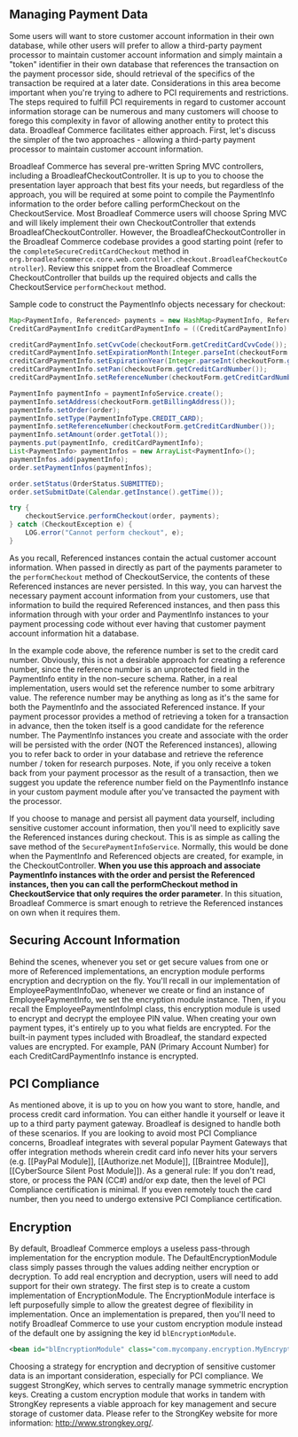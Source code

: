 ## Managing Payment Data

Some users will want to store customer account information in their own database, while other users will prefer to allow a third-party payment processor to maintain customer account information and simply maintain a "token" identifier in their own database that references the transaction on the payment processor side, should retrieval of the specifics of the transaction be required at a later date. Considerations in this area become important when you're trying to adhere to PCI requirements and restrictions. The steps required to fulfill PCI requirements in regard to customer account information storage can be numerous and many customers will choose to forego this complexity in favor of allowing another entity to protect this data. Broadleaf Commerce facilitates either approach. First, let's discuss the simpler of the two approaches - allowing a third-party payment processor to maintain customer account information.

Broadleaf Commerce has several pre-written Spring MVC controllers, including a BroadleafCheckoutController. It is up to you to choose the presentation layer approach that best fits your needs, but regardless of the approach, you will be required at some point to compile the PaymentInfo information to the order before calling performCheckout on the CheckoutService. Most Broadleaf Commerce users will choose Spring MVC and will likely implement their own CheckoutController that extends BroadleafCheckoutController. However, the BroadleafCheckoutController in the Broadleaf Commerce codebase provides a good starting point (refer to the `completeSecureCreditCardCheckout` method in `org.broadleafcommerce.core.web.controller.checkout.BroadleafCheckoutController`). Review this snippet from the Broadleaf Commerce CheckoutController that builds up the required objects and calls the CheckoutService `performCheckout` method.

Sample code to construct the PaymentInfo objects necessary for checkout:

```java
Map<PaymentInfo, Referenced> payments = new HashMap<PaymentInfo, Referenced>();
CreditCardPaymentInfo creditCardPaymentInfo = ((CreditCardPaymentInfo) securePaymentInfoService.create(PaymentInfoType.CREDIT_CARD));

creditCardPaymentInfo.setCvvCode(checkoutForm.getCreditCardCvvCode());
creditCardPaymentInfo.setExpirationMonth(Integer.parseInt(checkoutForm.getCreditCardExpMonth()));
creditCardPaymentInfo.setExpirationYear(Integer.parseInt(checkoutForm.getCreditCardExpYear()));
creditCardPaymentInfo.setPan(checkoutForm.getCreditCardNumber());
creditCardPaymentInfo.setReferenceNumber(checkoutForm.getCreditCardNumber());

PaymentInfo paymentInfo = paymentInfoService.create();
paymentInfo.setAddress(checkoutForm.getBillingAddress());
paymentInfo.setOrder(order);
paymentInfo.setType(PaymentInfoType.CREDIT_CARD);
paymentInfo.setReferenceNumber(checkoutForm.getCreditCardNumber());
paymentInfo.setAmount(order.getTotal());
payments.put(paymentInfo, creditCardPaymentInfo);
List<PaymentInfo> paymentInfos = new ArrayList<PaymentInfo>();
paymentInfos.add(paymentInfo);
order.setPaymentInfos(paymentInfos);

order.setStatus(OrderStatus.SUBMITTED);
order.setSubmitDate(Calendar.getInstance().getTime());

try {
    checkoutService.performCheckout(order, payments);
} catch (CheckoutException e) {
    LOG.error("Cannot perform checkout", e);
}
```

As you recall, Referenced instances contain the actual customer account information. When passed in directly as part of the payments parameter to the `performCheckout` method of CheckoutService, the contents of these Referenced instances are never persisted. In this way, you can harvest the necessary payment account information from your customers, use that information to build the required Referenced instances, and then pass this information through with your order and PaymentInfo instances to your payment processing code without ever having that customer payment account information hit a database.

In the example code above, the reference number is set to the credit card number. Obviously, this is not a desirable approach for creating a reference number, since the reference number is an unprotected field in the PaymentInfo entity in the non-secure schema. Rather, in a real implementation, users would set the reference number to some arbitrary value. The reference number may be anything as long as it's the same for both the PaymentInfo and the associated Referenced instance. If your payment processor provides a method of retrieving a token for a transaction in advance, then the token itself is a good candidate for the reference number. The PaymentInfo instances you create and associate with the order will be persisted with the order (NOT the Referenced instances), allowing you to refer back to order in your database and retrieve the reference number / token for research purposes. Note, if you only receive a token back from your payment processor as the result of a transaction, then we suggest you update the reference number field on the PaymentInfo instance in your custom payment module after you've transacted the payment with the processor.

If you choose to manage and persist all payment data yourself, including sensitive customer account information, then you'll need to explicitly save the Referenced instances during checkout. This is as simple as calling the save method of the `SecurePaymentInfoService`. Normally, this would be done when the PaymentInfo and Referenced objects are created, for example, in the CheckoutController. **When you use this approach and associate PaymentInfo instances with the order and persist the Referenced instances, then you can call the performCheckout method in CheckoutService that only requires the order parameter**. In this situation, Broadleaf Commerce is smart enough to retrieve the Referenced instances on own when it requires them.


## <a id="Securing-Account-Information"></a> Securing Account Information

Behind the scenes, whenever you set or get secure values from one or more of Referenced implementations, an encryption module performs encryption and decryption on the fly. You'll recall in our implementation of EmployeePaymentInfoDao, whenever we create or find an instance of EmployeePaymentInfo, we set the encryption module instance. Then, if you recall the EmployeePaymentInfoImpl class, this encryption module is used to encrypt and decrypt the employee PIN value. When creating your own payment types, it's entirely up to you what fields are encrypted. For the built-in payment types included with Broadleaf, the standard expected values are encrypted. For example, PAN (Primary Account Number) for each CreditCardPaymentInfo instance is encrypted.

## <a id="PCI"></a>PCI Compliance

As mentioned above, it is up to you on how you want to store, handle, and process credit card information. You can either handle it yourself or leave it up to a third party payment gateway. Broadleaf is designed to handle both of these scenarios. If you are looking to avoid most PCI Compliance concerns, Broadleaf integrates with several popular Payment Gateways that offer integration methods wherein credit card info never hits your servers (e.g. [[PayPal Module]], [[Authorize.net Module]], [[Braintree Module]], [[CyberSource Silent Post Module]]). As a general rule: If you don't read, store, or process the PAN (CC#) and/or exp date, then the level of PCI Compliance certification is minimal. If you even remotely touch the card number, then you need to undergo extensive PCI Compliance certification.

## <a id="Encryption"></a>Encryption

By default, Broadleaf Commerce employs a useless pass-through implementation for the encryption module. The DefaultEncryptionModule class simply passes through the values adding neither encryption or decryption. To add real encryption and decryption, users will need to add support for their own strategy. The first step is to create a custom implementation of EncryptionModule. The EncryptionModule interface is left purposefully simple to allow the greatest degree of flexibility in implementation. Once an implementation is prepared, then you'll need to notify Broadleaf Commerce to use your custom encryption module instead of the default one by assigning the key id `blEncryptionModule`.

```xml
<bean id="blEncryptionModule" class="com.mycompany.encryption.MyEncryptionModule"/>
```

Choosing a strategy for encryption and decryption of sensitive customer data is an important consideration, especially for PCI compliance. We suggest StrongKey, which serves to centrally manage symmetric encryption keys. Creating a custom encryption module that works in tandem with StrongKey represents a viable approach for key management and secure storage of customer data. Please refer to the StrongKey website for more information: http://www.strongkey.org/. 